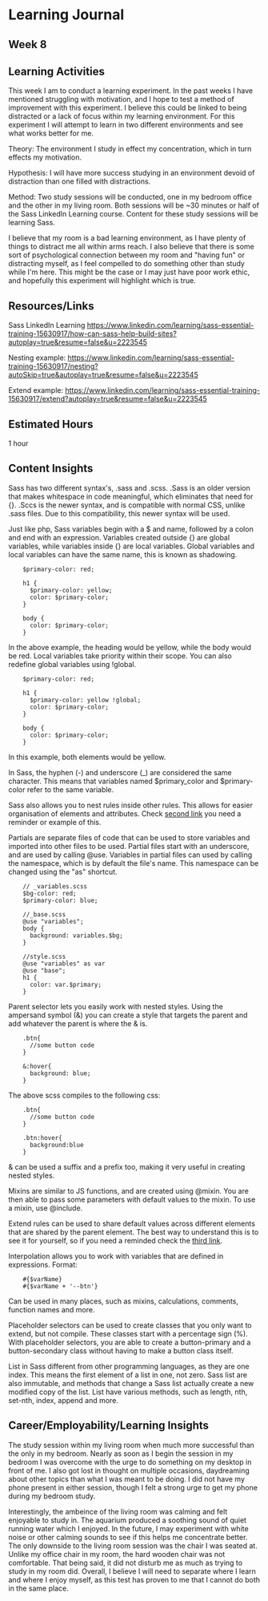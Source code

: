 # Learning Journal

## Week 8

## Learning Activities
This week I am to conduct a learning experiment. In the past weeks I have mentioned struggling with motivation, and I hope to test a method of improvement with this experiment. I believe this could be linked to being distracted or a lack of focus within my learning environment. For this experiment I will attempt to learn in two different environments and see what works better for me.

Theory: The environment I study in effect my concentration, which in turn effects my motivation.

Hypothesis: I will have more success studying in an environment devoid of distraction than one filled with distractions.

Method: Two study sessions will be conducted, one in my bedroom office and the other in my living room. Both sessions will be ~30 minutes or half of the Sass LinkedIn Learning course. Content for these study sessions will be learning Sass.

I believe that my room is a bad learning environment, as I have plenty of things to distract me all within arms reach. I also believe that there is some sort of psychological connection between my room and "having fun" or distracting myself, as I feel compelled to do something other than study while I'm here. This might be the case or I may just have poor work ethic, and hopefully this experiment will highlight which is true.

## Resources/Links
Sass LinkedIn Learning  https://www.linkedin.com/learning/sass-essential-training-15630917/how-can-sass-help-build-sites?autoplay=true&resume=false&u=2223545

Nesting example: https://www.linkedin.com/learning/sass-essential-training-15630917/nesting?autoSkip=true&autoplay=true&resume=false&u=2223545

Extend example: https://www.linkedin.com/learning/sass-essential-training-15630917/extend?autoplay=true&resume=false&u=2223545
## Estimated Hours
1 hour
## Content Insights
Sass has two different syntax's, .sass and .scss. .Sass is an older version that makes whitespace in code meaningful, which eliminates that need for {}. .Sccs is the newer syntax, and is compatible with normal CSS, unlike .sass files. Due to this compatibility, this newer syntax will be used.

Just like php, Sass variables begin with a $ and name, followed by a colon and end with an expression. Variables created outside {} are global variables, while variables inside {} are local variables. Global variables and local variables can have the same name, this is known as shadowing.

        $primary-color: red;

        h1 {
          $primary-color: yellow;
          color: $primary-color;
        }

        body {
          color: $primary-color;
        }
In the above example, the heading would be yellow, while the body would be red. Local variables take priority within their scope. You can also redefine global variables using !global.

        $primary-color: red;

        h1 {
          $primary-color: yellow !global;
          color: $primary-color;
        }

        body {
          color: $primary-color;
        }
In this example, both elements would be yellow.

In Sass, the hyphen (-) and underscore (_) are considered the same character. This means that variables named $primary_color and $primary-color refer to the same variable.

Sass also allows you to nest rules inside other rules. This allows for easier organisation of elements and attributes. Check [second link](https://www.linkedin.com/learning/sass-essential-training-15630917/nesting?autoSkip=true&autoplay=true&resume=false&u=2223545) you need a reminder or example of this.

Partials are separate files of code that can be used to store variables and imported into other files to be used. Partial files start with an underscore, and are used by calling @use. Variables in partial files can used by calling the namespace, which is by default the file's name. This namespace can be changed using the "as" shortcut.

        // _variables.scss
        $bg-color: red;
        $primary-color: blue;

        //_base.scss
        @use "variables";
        body {
          background: variables.$bg;
        }

        //style.scss
        @use "variables" as var
        @use "base";
        h1 {
          color: var.$primary;
        }

Parent selector lets you easily work with nested styles. Using the ampersand symbol (&) you can create a style that targets the parent and add whatever the parent is where the & is.

        .btn{
          //some button code
        }

        &:hover{
          background: blue;
        }

The above scss compiles to the following css:

        .btn{
          //some button code
        }

        .btn:hover{
          background:blue
        }

& can be used a suffix and a prefix too, making it very useful in creating nested styles.

Mixins are similar to JS functions, and are created using @mixin. You are then able to pass some parameters with default values to the mixin. To use a mixin, use @include.

Extend rules can be used to share default values across different elements that are shared by the parent element. The best way to understand this is to see it for yourself, so if you need a reminded check the [third link](https://www.linkedin.com/learning/sass-essential-training-15630917/extend?autoplay=true&resume=false&u=2223545).

Interpolation allows you to work with variables that are defined in expressions.
Format:

        #{$varName}
        #{$varName + '--btn'}

Can be used in many places, such as mixins, calculations, comments, function names and more.

Placeholder selectors can be used to create classes that you only want to extend, but not compile. These classes start with a percentage sign (%). With placeholder selectors, you are able to create a button-primary and a button-secondary class without having to make a button class itself.

List in Sass different from other programming languages, as they are one index. This means the first element of a list in one, not zero. Sass list are also immutable, and methods that change a Sass list actually create a new modified copy of the list. List have various methods, such as length, nth, set-nth, index, append and more.
## Career/Employability/Learning Insights
The study session within my living room when much more successful than the only in my bedroom. Nearly as soon as I begin the session in my bedroom I was overcome with the urge to do something on my desktop in front of me. I also got lost in thought on multiple occasions, daydreaming about other topics than what I was meant to be doing. I did not have my phone present in either session, though I felt a strong urge to get my phone during my bedroom study.

Interestingly, the ambeince of the living room was calming and felt enjoyable to study in. The aquarium produced a soothing sound of quiet running water which I enjoyed. In the future, I may experiment with white noise or other calming sounds to see if this helps me concentrate better. The only downside to the living room session was the chair I was seated at. Unlike my office chair in my room, the hard wooden chair was not comfortable. That being said, it did not disturb me as much as trying to study in my room did. Overall, I believe I will need to separate where I learn and where I enjoy myself, as this test has proven to me that I cannot do both in the same place.
